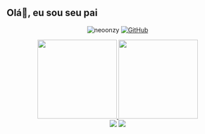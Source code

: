 ## Olá👋, eu sou seu pai
<p align="center">
 <img src="https://komarev.com/ghpvc/?username=neoonzy" alt="neoonzy" />
 <a href="https://github.com/neoonzy"><img src="https://img.shields.io/github/followers/neoonzy.svg?label=GitHub&style=social" alt="GitHub"></a>
</p>
<div align="center">
  <a href="https://neoonzy.github.io">
  <img height="180em" src="https://github-readme-stats.vercel.app/api?username=neoonzy&show_icons=true&theme=algolia&include_all_commits=true&count_private=true"/>
  <img height="180em" src="https://github-readme-stats.vercel.app/api/top-langs/?username=neoonzy&layout=compact&langs_count=7&theme=algolia"/>
</div>
  
<div align="center"> 
  <a href="https://instagram.com/neoonzy" target="_blank"><img src="https://img.shields.io/badge/-Instagram-%23E4405F?style=for-the-badge&logo=instagram&logoColor=white" target="_blank"></a>
  <a href = "mailto:luiseduardolustosab@gmail.com"><img src="https://img.shields.io/badge/-Gmail-%23333?style=for-the-badge&logo=gmail&logoColor=white" target="_blank"></a>
  
</div>
